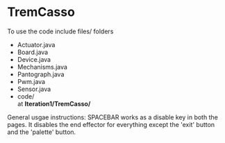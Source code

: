 # TremCasso

To use the code include files/ folders
- Actuator.java
- Board.java
- Device.java
- Mechanisms.java
- Pantograph.java
- Pwm.java
- Sensor.java
- code/\
at **Iteration1/TremCasso/**

General usgae instructions:
SPACEBAR works as a disable key in both the pages. It disables the end effector for everything except the 'exit' button and the 'palette' button.


